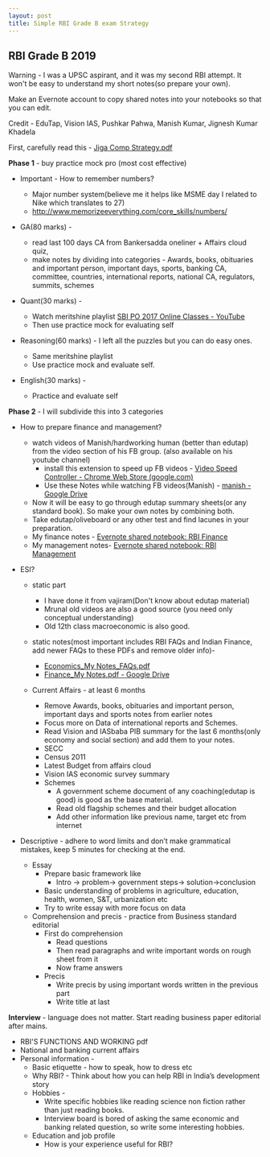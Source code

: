 ```yaml
---
layout: post
title: Simple RBI Grade B exam Strategy
---
```

## RBI Grade B 2019

Warning -  I was a UPSC aspirant, and it was my second RBI attempt. It won't be easy to understand my short notes(so prepare your own).

Make an Evernote account to copy shared notes into your notebooks so that you can edit.
 
Credit - EduTap, Vision IAS, Pushkar Pahwa, Manish Kumar, Jignesh Kumar Khadela

First, carefully read this - [Jiga Comp Strategy.pdf](https://drive.google.com/file/d/14uO8CMFzwWkdGFIsjLLlyoFPXonk79uJ/view?usp=sharing)


**Phase 1** - buy practice mock pro (most cost effective)

- Important - How to remember numbers? 
	- Major number system(believe me it helps like MSME day I related to Nike which translates to 27)
	- http://www.memorizeeverything.com/core_skills/numbers/


- GA(80 marks) -
	- read last 100 days CA from Bankersadda oneliner + Affairs cloud quiz,
	- make notes by dividing into categories - Awards, books, obituaries and important person, important days, sports, banking CA, committee, countries, international reports, national CA, regulators, summits, schemes


- Quant(30 marks) - 
	- Watch meritshine playlist  [SBI PO 2017 Online Classes - YouTube](https://www.youtube.com/playlist?list=PLhuF3CfgKa3ZrsRyMg4EEDRmMq0LwEzfv)
	- Then use practice mock for evaluating self


- Reasoning(60 marks)	- I left all the puzzles but you can do easy ones.
	- Same meritshine playlist
	- Use practice mock and evaluate self.


- English(30 marks) - 
	- Practice and evaluate self


**Phase 2**  - I will subdivide this into 3 categories
	
-	How to prepare finance and management?
	-	watch videos of Manish/hardworking human (better than edutap) from the video section of his FB group. (also available on his youtube channel)
		-	install this extension to speed up FB videos - [Video Speed Controller - Chrome Web Store (google.com)](https://chrome.google.com/webstore/detail/video-speed-controller/nffaoalbilbmmfgbnbgppjihopabppdk?hl=en)
		-	Use these Notes while watching FB videos(Manish) - [manish - Google Drive](https://drive.google.com/drive/folders/1C0gK-HfO9yn7AMw3htJBbGHwH7xCMSKV)
	-	Now it will be easy to go through edutap summary sheets(or any standard book). So make your own notes by combining both.
	- Take edutap/oliveboard or any other test and find lacunes in your preparation.
	- My finance notes - [Evernote shared notebook: RBI Finance](https://www.evernote.com/pub/anilmodi2011/rbifinance#st=p&n=e9ba3f8f-dadf-44c8-9ae5-a36db6077b8b)
	- My management notes- [Evernote shared notebook: RBI Management](https://www.evernote.com/pub/anilmodi2011/rbimanagement#st=p&n=ed7864b1-eb45-4dc6-8820-543acb02e54f)


-	ESI?
	-	static part 
		-	I have done it from vajiram(Don't know about edutap material)
		-	Mrunal old videos are also a good source (you need only conceptual understanding)
		-	Old 12th class macroeconomic is also good.
	- static notes(most important includes RBI FAQs and Indian Finance, add newer FAQs to these PDFs and remove older info)-
		- [Economics_My Notes_FAQs.pdf](https://drive.google.com/file/d/19cepJtkUPYy6gYFPFYhRvU9Ck2HZR3Y-/view?usp=sharing)
		- [Finance_My Notes.pdf - Google Drive](https://drive.google.com/file/d/15F3a24NXsjGMbnyf1CkODP-d7QJEMLR6/view)

	-	Current Affairs - at least 6 months
		-	Remove  Awards, books, obituaries and important person, important days and sports notes from earlier notes
		-	Focus more on Data of international reports and Schemes.
		-	Read Vision and IASbaba PIB summary for the last 6 months(only economy and social section) and add them to your notes.
		-	SECC
		-	Census 2011
		-	Latest Budget from affairs cloud
		-	Vision IAS economic survey summary
		-	Schemes
			-	A government scheme document of any coaching(edutap is good) is good as the base material.
			-	Read old flagship schemes and their budget allocation
			-	Add other information like previous name, target etc from internet 


-	Descriptive - adhere to word limits and don’t make grammatical mistakes, keep 5 minutes for checking at the end.
	-	Essay
		-	Prepare basic framework like 
			-	Intro -> problem-> government steps-> solution->conclusion
		-	Basic understanding of problems in agriculture, education, health, women, S&T, urbanization etc
		-	Try to write essay with more focus on data
	- Comprehension and precis - practice from Business standard editorial
		- First do comprehension 
			- Read questions
			- Then read paragraphs and write important words on rough sheet from it
			- Now frame answers
		- Precis
			- Write precis by using important words written in the previous part
			- Write title at last 		


**Interview** - language does not matter. Start reading business paper editorial after mains.
- RBI'S FUNCTIONS AND WORKING pdf
- National and banking current affairs
- Personal information -
	- Basic etiquette - how to speak, how to dress etc
	- Why RBI? - Think about how you can help RBI in India’s development story
	- Hobbies -
		- Write specific hobbies like reading science non fiction rather than just reading books.
		- Interview board is bored of asking the same economic and banking related question, so write some interesting hobbies. 
	- Education and job profile
		- How is your experience useful for RBI?
